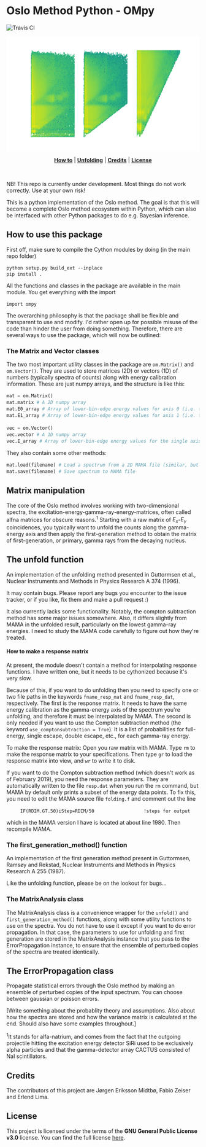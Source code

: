 # Oslo Method Python - OMpy
![Travis CI](https://travis-ci.com/Caronthir/oslo_method_python.svg?token=oq37SFt93PBk5sCGgATJ&branch=master)

<div style="text-align:center"><img height="300px" align="center" src="resources/demo.png?raw=true"></div>

<p align="center">
<b><a href="#how-to-use-this-package">How to</a></b>
|
<b><a href="#the-unfold-function">Unfolding</a></b>
|
<b><a href="#credits">Credits</a></b>
|
<b><a href="#license">License</a></b>
</p>
<br>

NB! This repo is currently under development. Most things do not work correctly. Use at your own risk!

This is a python implementation of the Oslo method. The goal is that this will become a complete Oslo method ecosystem within Python, which can also be interfaced with other Python packages to do e.g. Bayesian inference.


## How to use this package
First off, make sure to compile the Cython modules by doing (in the main repo folder)
```console
python setup.py build_ext --inplace
pip install .
```

All the functions and classes in the package are available in the main module. You get everything with the import

```console
import ompy
```

The overarching philosophy is that the package shall be flexible and transparent to use and modify. I'd rather open up for possible misuse of the code than hinder the user from doing something. Therefore, there are several ways to use the package, which will now be outlined:

### The Matrix and Vector classes
The two most important utility classes in the package are `om.Matrix()` and `om.Vector()`. They are used to store matrices (2D) or vectors (1D) of numbers (typically spectra of counts) along with energy calibration information. These are just numpy arrays, and the structure is like this:
```py
mat = om.Matrix()
mat.matrix # A 2D numpy array
mat.E0_array # Array of lower-bin-edge energy values for axis 0 (i.e. the row axis, or y axis)
mat.E1_array # Array of lower-bin-edge energy values for axis 1 (i.e. the column axis, or x axis)

vec = om.Vector()
vec.vector # A 1D numpy array
vec.E_array # Array of lower-bin-edge energy values for the single axis
```
 They also contain some other methods:
```py
mat.load(filename) # Load a spectrum from a 2D MAMA file (similar, but 1D, for vec)
mat.save(filename) # Save spectrum to MAMA file

```

## Matrix manipulation
The core of the Oslo method involves working with two-dimensional spectra, the excitation-energy-gamma-ray-energy-matrices, often called alfna matrices for obscure reasons.<sup>1</sup> Starting with a raw matrix of $E_x$-$E_\gamma$ coincidences, you typically want to unfold the counts along the gamma-energy axis and then apply the first-generation method to obtain the matrix of first-generation, or primary, gamma rays from the decaying nucleus. 


## The unfold function
An implementation of the unfolding method presented in Guttormsen et al., Nuclear Instruments and Methods in Physics Research A 374 (1996).

It may contain bugs. Please report any bugs you encounter to the issue tracker, or if you like, fix them and make a pull request :)

It also currently lacks some functionality. Notably, the compton subtraction method has some major issues somewhere. Also, it differs slightly from MAMA in the unfolded result, particularly on the lowest gamma-ray energies. I need to study the MAMA code carefully to figure out how they're treated.

#### How to make a response matrix
At present, the module doesn't contain a method for interpolating response functions. I have written one, but it needs to be cythonized because it's very slow. 

Because of this, if you want to do unfolding then you need to specify one or two file paths in the keywords `fname_resp_mat` and `fname_resp_dat`, respectively. The first is the response matrix. It needs to have the same energy calibration as the gamma-energy axis of the spectrum you're unfolding, and therefore it must be interpolated by MAMA. The second is only needed if you want to use the Compton subtraction method (the keyword `use_comptonsubtraction = True`). It is a list of probabilities for full-energy, single escape, double escape, etc., for each gamma-ray energy.

To make the response matrix: Open you raw matrix with MAMA. Type `rm` to make the response matrix to your specifications. Then type `gr` to load the response matrix into view, and `wr` to write it to disk.

If you want to do the Compton subtraction method (which doesn't work as of February 2019), you need the response parameters. They are automatically written to the file `resp.dat` when you run the `rm` command, but MAMA by default only prints a subset of the energy data points. To fix this, you need to edit the MAMA source file `folding.f` and comment out the line

```     IF(RDIM.GT.50)iStep=RDIM/50                  !steps for output```

which in the MAMA version I have is located at about line 1980. Then recompile MAMA.

### The first_generation_method() function
An implementation of the first generation method present in Guttormsen, Ramsøy and Rekstad, Nuclear Instruments and Methods in Physics Research A 255 (1987). 

Like the unfolding function, please be on the lookout for bugs...

### The MatrixAnalysis class
The MatrixAnalysis class is a convenience wrapper for the `unfold()` and `first_generation_method()` functions, along with some utility functions to use on the spectra. You do not have to use it except if you want to do error propagation. In that case, the parameters to use for unfolding and first generation are stored in the MatrixAnalysis instance that you pass to the ErrorPropagation instance, to ensure that the ensemble of perturbed copies of the spectra are treated identically.

## The ErrorPropagation class
Propagate statistical errors through the Oslo method by making an ensemble of perturbed copies of the input spectrum. You can choose between gaussian or poisson errors. 

[Write something about the probablity theory and assumptions. Also about how the spectra are stored and how the variance matrix is calculated at the end. Should also have some examples throughout.]

<sup>1</sup>It stands for alfa-natrium, and comes from the fact that the outgoing projectile hitting the excitation energy detector SiRi used to be exclusively alpha particles and that the gamma-detector array CACTUS consisted of NaI scintillators.

## Credits
The contributors of this project are Jørgen Eriksson Midtbø, Fabio Zeiser and Erlend Lima.

## License
This project is licensed under the terms of the **GNU General Public License v3.0** license.
You can find the full license [here](LICENSE.md).
